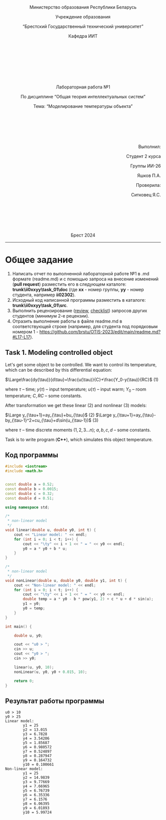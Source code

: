 <p align="center"> Министерство образования Республики Беларусь</p>
<p align="center">Учреждение образования</p>
<p align="center">“Брестский Государственный технический университет”</p>
<p align="center">Кафедра ИИТ</p>
<br><br><br><br><br><br><br>
<p align="center">Лабораторная работа №1</p>
<p align="center">По дисциплине “Общая теория интеллектуальных систем”</p>
<p align="center">Тема: “Моделирование температуры объекта”</p>
<br><br><br><br><br>
<p align="right">Выполнил:</p>
<p align="right">Студент 2 курса</p>
<p align="right">Группы ИИ-26</p>
<p align="right">Яшков П.А.</p>
<p align="right">Проверила:</p>
<p align="right">Ситковец Я.С.</p>
<br><br><br><br><br>
<p align="center">Брест 2024</p>

---

# Общее задание #
1. Написать отчет по выполненной лабораторной работе №1 в .md формате (readme.md) и с помощью запроса на внесение изменений (**pull request**) разместить его в следующем каталоге: **trunk\ii0xxyy\task_01\doc** (где **xx** - номер группы, **yy** - номер студента, например **ii02302**).
2. Исходный код написанной программы разместить в каталоге: **trunk\ii0xxyy\task_01\src**.
3. Выполнить рецензирование ([review](https://linearb.io/blog/code-review-on-github), [checklist](https://linearb.io/blog/code-review-checklist)) запросов других студентов (минимум 2-е рецензии).
4. Отразить выполнение работы в файле readme.md в соответствующей строке (например, для студента под порядковым номером 1 - https://github.com/brstu/OTIS-2023/edit/main/readme.md?#L17-L17).

## Task 1. Modeling controlled object ##
Let's get some object to be controlled. We want to control its temperature, which can be described by this differential equation:

$\Large\frac{dy(\tau)}{d\tau}=\frac{u(\tau)}{C}+\frac{Y_0-y(\tau)}{RC}$ (1)

where $\tau$ – time; $y(\tau)$ – input temperature; $u(\tau)$ – input warm; $Y_0$ – room temperature; $C,RC$ – some constants.

After transformation we get these linear (2) and nonlinear (3) models:

$\Large y_{\tau+1}=ay_{\tau}+bu_{\tau}$ (2)
$\Large y_{\tau+1}=ay_{\tau}-by_{\tau-1}^2+cu_{\tau}+d\sin(u_{\tau-1})$ (3)

where $\tau$ – time discrete moments ($1,2,3{\dots}n$); $a,b,c,d$ – some constants.

Task is to write program (**С++**), which simulates this object temperature.

## Код программы
```C++
#include <iostream>
#include <math.h>


const double a = 0.52;
const double b = 0.0015;
const double c = 0.32;
const double d = 0.51;

using namespace std;

/*
 * non-linear model
 */
void linear(double u, double y0, int t) {
    cout << "Linear model: " << endl;
    for (int i = 0; i < t; i++) {
        cout << "\ty" << i + 1 << " = " << y0 << endl;
        y0 = a * y0 + b * u;
    }
}

/*
 * non-linear model
 */
void nonLinear(double u, double y0, double y1, int t) {
    cout << "Non-linear model: " << endl;
    for (int i = 0; i < t; i++) {
        cout << "\ty" << i + 1 << " = " << y0 << endl;
        double temp = a * y0 - b * pow(y1, 2) + c * u + d * sin(u);
        y1 = y0;
        y0 = temp;
    }
}

int main() {

    double u, y0;

    cout << "u0 > "; 
    cin >> u;
    cout << "y0 > "; 
    cin >> y0;

    linear(u, y0, 10);
    nonLinear(u, y0, y0 + 0.015, 10);

    return 0;
}
```

## Результат работы программы
```
u0 > 10   
y0 > 25
Linear model:
        y1 = 25
        y2 = 13.015
        y3 = 6.7828
        y4 = 3.54206
        y5 = 1.85687
        y6 = 0.980572
        y7 = 0.524897
        y8 = 0.287947
        y9 = 0.164732
        y10 = 0.100661
Non-linear model:
        y1 = 25
        y2 = 14.9839
        y3 = 9.77669
        y4 = 7.66965
        y5 = 6.76739
        y6 = 6.35336
        y7 = 6.1576
        y8 = 6.06395
        y9 = 6.01893
        y10 = 5.99724
```